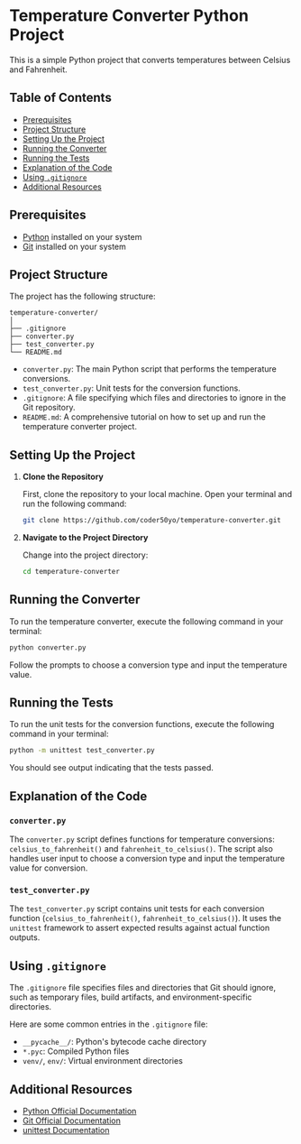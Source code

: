 # Temperature Converter Python Project

This is a simple Python project that converts temperatures between Celsius and Fahrenheit.

## Table of Contents

- [Prerequisites](#prerequisites)
- [Project Structure](#project-structure)
- [Setting Up the Project](#setting-up-the-project)
- [Running the Converter](#running-the-converter)
- [Running the Tests](#running-the-tests)
- [Explanation of the Code](#explanation-of-the-code)
- [Using `.gitignore`](#using-gitignore)
- [Additional Resources](#additional-resources)

## Prerequisites

- [Python](https://www.python.org/downloads/) installed on your system
- [Git](https://git-scm.com/downloads) installed on your system

## Project Structure

The project has the following structure:

```
temperature-converter/
│
├── .gitignore
├── converter.py
├── test_converter.py
└── README.md
```

- `converter.py`: The main Python script that performs the temperature conversions.
- `test_converter.py`: Unit tests for the conversion functions.
- `.gitignore`: A file specifying which files and directories to ignore in the Git repository.
- `README.md`: A comprehensive tutorial on how to set up and run the temperature converter project.

## Setting Up the Project

1. **Clone the Repository**

   First, clone the repository to your local machine. Open your terminal and run the following command:

   ```sh
   git clone https://github.com/coder50yo/temperature-converter.git
   ```

2. **Navigate to the Project Directory**

   Change into the project directory:

   ```sh
   cd temperature-converter
   ```

## Running the Converter

To run the temperature converter, execute the following command in your terminal:

```sh
python converter.py
```

Follow the prompts to choose a conversion type and input the temperature value.

## Running the Tests

To run the unit tests for the conversion functions, execute the following command in your terminal:

```sh
python -m unittest test_converter.py
```

You should see output indicating that the tests passed.

## Explanation of the Code

### `converter.py`

The `converter.py` script defines functions for temperature conversions: `celsius_to_fahrenheit()` and `fahrenheit_to_celsius()`. The script also handles user input to choose a conversion type and input the temperature value for conversion.

### `test_converter.py`

The `test_converter.py` script contains unit tests for each conversion function (`celsius_to_fahrenheit()`, `fahrenheit_to_celsius()`). It uses the `unittest` framework to assert expected results against actual function outputs.

## Using `.gitignore`

The `.gitignore` file specifies files and directories that Git should ignore, such as temporary files, build artifacts, and environment-specific directories.

Here are some common entries in the `.gitignore` file:

- `__pycache__/`: Python's bytecode cache directory
- `*.pyc`: Compiled Python files
- `venv/`, `env/`: Virtual environment directories

## Additional Resources

- [Python Official Documentation](https://docs.python.org/3/)
- [Git Official Documentation](https://git-scm.com/doc)
- [unittest Documentation](https://docs.python.org/3/library/unittest.html)